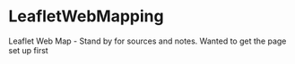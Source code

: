 # LeafletWebMapping
Leaflet Web Map - Stand by for sources and notes. Wanted to get the page set up first
